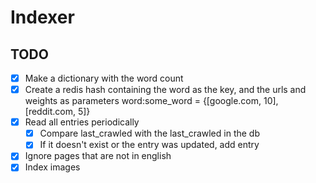 # Indexer

## TODO

- [x] Make a dictionary with the word count
- [x] Create a redis hash containing the word as the key, and the urls and weights as parameters
        word:some_word = {[google.com, 10], [reddit.com, 5]}
- [x] Read all entries periodically
    - [x] Compare last_crawled with the last_crawled in the db
    - [x] If it doesn't exist or the entry was updated, add entry
- [x] Ignore pages that are not in english
- [x] Index images
